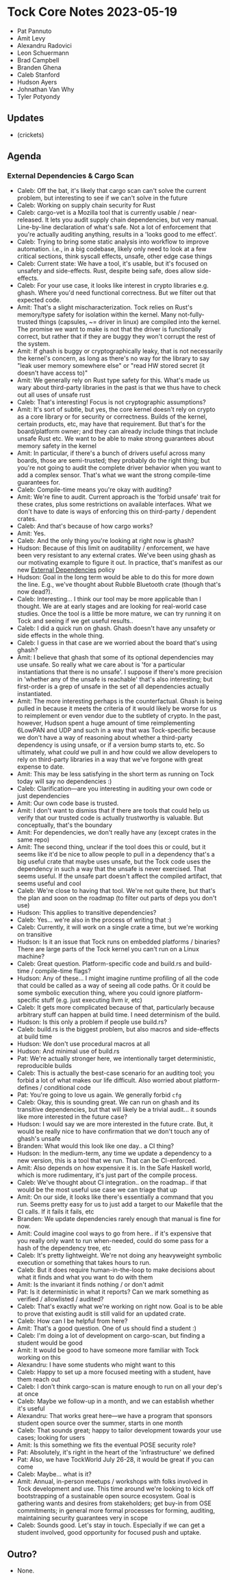 # Tock Core Notes 2023-05-19

 - Pat Pannuto
 - Amit Levy
 - Alexandru Radovici
 - Leon Schuermann
 - Brad Campbell
 - Branden Ghena
 - Caleb Stanford
 - Hudson Ayers
 - Johnathan Van Why
 - Tyler Potyondy

## Updates
 - (crickets)

## Agenda

### External Dependencies & Cargo Scan

 - Caleb: Off the bat, it's likely that cargo scan can't solve the current problem, but interesting to see if we can't solve in the future
 - Caleb: Working on supply chain security for Rust
 - Caleb: cargo-vet is a Mozilla tool that is currently usable / near-released. It lets you audit supply chain dependencies, but very manual. Line-by-line declaration of what's safe. Not a lot of enforcement that you're actually auditing anything, results in a 'looks good to me effect'.
 - Caleb: Trying to bring some static analysis into workflow to improve automation. i.e., in a big codebase, likely only need to look at a few critical sections, think syscall effects, unsafe, other edge case things
 - Caleb: Current state: We have a tool, it's usable, but it's focused on unsafety and side-effects. Rust, despite being safe, does allow side-effects.
 - Caleb: For your use case, it looks like interest in crypto libraries e.g. ghash. Where you'd need functional correctness. But we filter out that expected code.
 - Amit: That's a slight mischaracterization. Tock relies on Rust's memory/type safety for isolation within the kernel. Many not-fully-trusted things (capsules, ~= driver in linux) are compiled into the kernel. The promise we want to make is not that the driver is functionally correct, but rather that if they are buggy they won't corrupt the rest of the system.
 - Amit: If ghash is buggy or cryptographically leaky, that is not necessarily the kernel's concern, as long as there's no way for the library to say "leak user memory somewhere else" or "read HW stored secret (it doesn't have access to)"
 - Amit: We generally rely on Rust type safety for this. What's made us wary about third-party libraries in the past is that we thus have to check out all uses of unsafe rust
 - Caleb: That's interesting! Focus is not cryptographic assumptions?
 - Amit: It's sort of subtle, but yes, the core kernel doesn't rely on crypto as a core library or for security or correctness. Builds of the kernel, certain products, etc, may have that requirement. But that's for the board/platform owner; and they can already include things that include unsafe Rust etc. We want to be able to make strong guarantees about memory safety in the kernel
 - Amit: In particular, if there's a bunch of drivers useful across many boards, those are semi-trusted; they probably do the right thing; but you're not going to audit the complete driver behavior when you want to add a complex sensor. That's what we want the strong compile-time guarantees for.
 - Caleb: Compile-time means you're okay with auditing?
 - Amit: We're fine to audit. Current approach is the 'forbid unsafe' trait for these crates, plus some restrictions on available interfaces. What we don't have to date is ways of enforcing this on third-party / dependent crates.
 - Caleb: And that's because of how cargo works?
 - Amit: Yes.
 - Caleb: And the only thing you're looking at right now is ghash?
 - Hudson: Because of this limit on auditability / enforcement, we have been very resistant to any external crates. We've been using ghash as our motivating example to figure it out. In practice, that's manifest as our new [External Dependencies](https://github.com/tock/tock/blob/master/doc/ExternalDependencies.md) policy
 - Hudson: Goal in the long term would be able to do this for more down the line. E.g., we've thought about Rubble Bluetooth crate (though that's now dead?).
 - Caleb: Interesting... I think our tool may be more applicable than I thought. We are at early stages and are looking for real-world case studies. Once the tool is a little be more mature, we can try running it on Tock and seeing if we get useful results..
 - Caleb: I did a quick run on ghash. Ghash doesn't have any unsafety or side effects in the whole thing.
 - Caleb: I guess in that case are we worried about the board that's using ghash?
 - Amit: I believe that ghash that some of its optional dependencies may use unsafe. So really what we care about is 'for a particular instantiations that there is no unsafe'. I suppose if there's more precision in 'whether any of the unsafe is reachable' that's also interesting; but first-order is a grep of unsafe in the set of all dependencies actually instantiated.
 - Amit: The more interesting perhaps is the counterfactual. Ghash is being pulled in because it meets the criteria of it would likely be worse for us to reimplement or even vendor due to the subtlety of crypto. In the past, however, Hudson spent a huge amount of time reimplementing 6LowPAN and UDP and such in a way that was Tock-specific because we don't have a way of reasoning about whether a third-party dependency is using unsafe, or if a version bump starts to, etc. So ultimately, what _could_ we pull in and how could we allow developers to rely on third-party libraries in a way that we've forgone with great expense to date.
 - Amit: This may be less satisfying in the short term as running on Tock today will say no dependencies :)
 - Caleb: Clarification—are you interesting in auditing your own code or just dependencies
 - Amit: Our own code base is trusted.
 - Amit: I don't want to dismiss that if there are tools that could help us verify that our trusted code is actually trustworthy is valuable. But conceptually, that's the boundary
 - Amit: For dependencies, we don't really have any (except crates in the same repo)
 - Amit: The second thing, unclear if the tool does this or could, but it seems like it'd be nice to allow people to pull in a dependency that's a big useful crate that maybe uses unsafe, but the Tock code uses the dependency in such a way that the unsafe is never exercised. That seems useful. If the unsafe part doesn't affect the compiled artifact, that seems useful and cool
 - Caleb: We're close to having that tool. We're not quite there, but that's the plan and soon on the roadmap (to filter out parts of deps you don't use)
 - Hudson: This applies to transitive dependencies?
 - Caleb: Yes... we're also in the process of writing that :)
 - Caleb: Currently, it will work on a single crate a time, but we're working on transitive
 - Hudson: Is it an issue that Tock runs on embedded platforms / binaries? There are large parts of the Tock kernel you can't run on a Linux machine?
 - Caleb: Great question. Platform-specific code and build.rs and build-time / compile-time flags?
 - Hudson: Any of these... I might imagine runtime profiling of all the code that could be called as a way of seeing all code paths. Or it could be some symbolic execution thing, where you could ignore platform-specific stuff (e.g. just executing llvm ir, etc)
 - Caleb: It gets more complicated because of that, particularly because arbitrary stuff can happen at build time. I need determinism of the build. 
 - Hudson: Is this only a problem if people use build.rs?
 - Caleb: build.rs is the biggest problem, but also macros and side-effects at build time
 - Hudson: We don't use procedural macros at all
 - Hudson: And minimal use of build.rs
 - Pat: We're actually stronger here, we intentionally target deterministic, reproducible builds
 - Caleb: This is actually the best-case scenario for an auditing tool; you forbid a lot of what makes our life difficult. Also worried about platform-defines / conditional code
 - Pat: You're going to love us again. We generally forbid `cfg`
 - Caleb: Okay, this is sounding great. We can run on ghash and its transitive dependencies, but that will likely be a trivial audit... it sounds like more interested in the future case?
 - Hudson: I would say we are more interested in the future crate. But, it would be really nice to have confirmation that we don't touch any of ghash's unsafe
 - Branden: What would this look like one day.. a CI thing?
 - Hudson: In the medium-term, any time we update a dependency to a new version, this is a tool that we run. That can be CI-enforced.
 - Amit: Also depends on how expensive it is. In the Safe Haskell world, which is more rudimentary, it's just part of the compile process.
 - Caleb: We've thought about CI integration.. on the roadmap.. if that would be the most useful use case we can triage that up
 - Amit: On our side, it looks like there's essentially a command that you run. Seems pretty easy for us to just add a target to our Makefile that the CI calls. If it fails it fails, etc
 - Branden: We update dependencies rarely enough that manual is fine for now.
 - Amit: Could imagine cool ways to go from here.. if it's expensive that you really only want to run when-needed, could do some pass for a hash of the dependency tree, etc
 - Caleb: It's pretty lightweight. We're not doing any heavyweight symbolic execution or something that takes hours to run.
 - Caleb: But it does require human-in-the-loop to make decisions about what it finds and what you want to do with them
 - Amit: Is the invariant it finds nothing / or don't admit
 - Pat: Is it deterministic in what it reports? Can we mark something as verified / allowlisted / audited?
 - Caleb: That's exactly what we're working on right now. Goal is to be able to prove that existing audit is still valid for an updated crate.
 - Caleb: How can I be helpful from here?
 - Amit: That's a good question. One of us should find a student :)
 - Caleb: I'm doing a lot of development on cargo-scan, but finding a student would be good
 - Amit: It would be good to have someone more familiar with Tock working on this
 - Alexandru: I have some students who might want to this
 - Caleb: Happy to set up a more focused meeting with a student, have them reach out
 - Caleb: I don't think cargo-scan is mature enough to run on all your dep's at once
 - Caleb: Maybe we follow-up in a month, and we can establish whether it's useful
 - Alexandru: That works great here—we have a program that sponsors student open source over the summer, starts in one month
 - Caleb: That sounds great; happy to tailor development towards your use cases; looking for users
 - Amit: Is this something we fits the eventual POSE security role?
 - Pat: Absolutely, it's right in the heart of the 'infrastructure' we defined
 - Pat: Also, we have TockWorld July 26-28, it would be great if you can come
 - Caleb: Maybe... what is it?
 - Amit: Annual, in-person meetups / workshops with folks involved in Tock development and use. This time around we're looking to kick off bootstrapping of a sustainable open source ecosystem. Goal is gathering wants and desires from stakeholders; get buy-in from OSE commitments; in general more formal processes for forming, auditing, maintaining security guarantees very in scope
 - Caleb: Sounds good. Let's stay in touch. Especially if we can get a student involved, good opportunity for focused push and uptake.

## Outro?
 - None.

